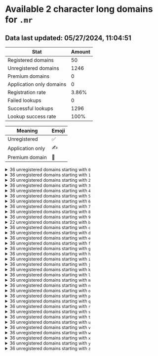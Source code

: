 # Available 2 character long domains for `.mr`

## Data last updated: 05/27/2024, 11:04:51

|Stat|Amount|
|--|--|
|Registered domains|50|
|Unregistered domains|1246|
|Premium domains|0|
|Application only domains|0|
|Registration rate|3.86%|
|Failed lookups|0|
|Successful lookups|1296|
|Lookup success rate|100%|


|Meaning|Emoji|
|--|--|
|Unregistered|:white_check_mark:|
|Application only|:writing_hand:|
|Premium domain|:gem:|

<details>
<summary>36 unregistered domains starting with <bold><code>0</code></bold></summary>

|Type|Domain|
|--|--|
|:white_check_mark:|`00.mr`|
|:white_check_mark:|`01.mr`|
|:white_check_mark:|`02.mr`|
|:white_check_mark:|`03.mr`|
|:white_check_mark:|`04.mr`|
|:white_check_mark:|`05.mr`|
|:white_check_mark:|`06.mr`|
|:white_check_mark:|`07.mr`|
|:white_check_mark:|`08.mr`|
|:white_check_mark:|`09.mr`|
|:white_check_mark:|`0a.mr`|
|:white_check_mark:|`0b.mr`|
|:white_check_mark:|`0c.mr`|
|:white_check_mark:|`0d.mr`|
|:white_check_mark:|`0e.mr`|
|:white_check_mark:|`0f.mr`|
|:white_check_mark:|`0g.mr`|
|:white_check_mark:|`0h.mr`|
|:white_check_mark:|`0i.mr`|
|:white_check_mark:|`0j.mr`|
|:white_check_mark:|`0k.mr`|
|:white_check_mark:|`0l.mr`|
|:white_check_mark:|`0m.mr`|
|:white_check_mark:|`0n.mr`|
|:white_check_mark:|`0o.mr`|
|:white_check_mark:|`0p.mr`|
|:white_check_mark:|`0q.mr`|
|:white_check_mark:|`0r.mr`|
|:white_check_mark:|`0s.mr`|
|:white_check_mark:|`0t.mr`|
|:white_check_mark:|`0u.mr`|
|:white_check_mark:|`0v.mr`|
|:white_check_mark:|`0w.mr`|
|:white_check_mark:|`0x.mr`|
|:white_check_mark:|`0y.mr`|
|:white_check_mark:|`0z.mr`|
</details>
<details>
<summary>36 unregistered domains starting with <bold><code>1</code></bold></summary>

|Type|Domain|
|--|--|
|:white_check_mark:|`10.mr`|
|:white_check_mark:|`11.mr`|
|:white_check_mark:|`12.mr`|
|:white_check_mark:|`13.mr`|
|:white_check_mark:|`14.mr`|
|:white_check_mark:|`15.mr`|
|:white_check_mark:|`16.mr`|
|:white_check_mark:|`17.mr`|
|:white_check_mark:|`18.mr`|
|:white_check_mark:|`19.mr`|
|:white_check_mark:|`1a.mr`|
|:white_check_mark:|`1b.mr`|
|:white_check_mark:|`1c.mr`|
|:white_check_mark:|`1d.mr`|
|:white_check_mark:|`1e.mr`|
|:white_check_mark:|`1f.mr`|
|:white_check_mark:|`1g.mr`|
|:white_check_mark:|`1h.mr`|
|:white_check_mark:|`1i.mr`|
|:white_check_mark:|`1j.mr`|
|:white_check_mark:|`1k.mr`|
|:white_check_mark:|`1l.mr`|
|:white_check_mark:|`1m.mr`|
|:white_check_mark:|`1n.mr`|
|:white_check_mark:|`1o.mr`|
|:white_check_mark:|`1p.mr`|
|:white_check_mark:|`1q.mr`|
|:white_check_mark:|`1r.mr`|
|:white_check_mark:|`1s.mr`|
|:white_check_mark:|`1t.mr`|
|:white_check_mark:|`1u.mr`|
|:white_check_mark:|`1v.mr`|
|:white_check_mark:|`1w.mr`|
|:white_check_mark:|`1x.mr`|
|:white_check_mark:|`1y.mr`|
|:white_check_mark:|`1z.mr`|
</details>
<details>
<summary>36 unregistered domains starting with <bold><code>2</code></bold></summary>

|Type|Domain|
|--|--|
|:white_check_mark:|`20.mr`|
|:white_check_mark:|`21.mr`|
|:white_check_mark:|`22.mr`|
|:white_check_mark:|`23.mr`|
|:white_check_mark:|`24.mr`|
|:white_check_mark:|`25.mr`|
|:white_check_mark:|`26.mr`|
|:white_check_mark:|`27.mr`|
|:white_check_mark:|`28.mr`|
|:white_check_mark:|`29.mr`|
|:white_check_mark:|`2a.mr`|
|:white_check_mark:|`2b.mr`|
|:white_check_mark:|`2c.mr`|
|:white_check_mark:|`2d.mr`|
|:white_check_mark:|`2e.mr`|
|:white_check_mark:|`2f.mr`|
|:white_check_mark:|`2g.mr`|
|:white_check_mark:|`2h.mr`|
|:white_check_mark:|`2i.mr`|
|:white_check_mark:|`2j.mr`|
|:white_check_mark:|`2k.mr`|
|:white_check_mark:|`2l.mr`|
|:white_check_mark:|`2m.mr`|
|:white_check_mark:|`2n.mr`|
|:white_check_mark:|`2o.mr`|
|:white_check_mark:|`2p.mr`|
|:white_check_mark:|`2q.mr`|
|:white_check_mark:|`2r.mr`|
|:white_check_mark:|`2s.mr`|
|:white_check_mark:|`2t.mr`|
|:white_check_mark:|`2u.mr`|
|:white_check_mark:|`2v.mr`|
|:white_check_mark:|`2w.mr`|
|:white_check_mark:|`2x.mr`|
|:white_check_mark:|`2y.mr`|
|:white_check_mark:|`2z.mr`|
</details>
<details>
<summary>36 unregistered domains starting with <bold><code>3</code></bold></summary>

|Type|Domain|
|--|--|
|:white_check_mark:|`30.mr`|
|:white_check_mark:|`31.mr`|
|:white_check_mark:|`32.mr`|
|:white_check_mark:|`33.mr`|
|:white_check_mark:|`34.mr`|
|:white_check_mark:|`35.mr`|
|:white_check_mark:|`36.mr`|
|:white_check_mark:|`37.mr`|
|:white_check_mark:|`38.mr`|
|:white_check_mark:|`39.mr`|
|:white_check_mark:|`3a.mr`|
|:white_check_mark:|`3b.mr`|
|:white_check_mark:|`3c.mr`|
|:white_check_mark:|`3d.mr`|
|:white_check_mark:|`3e.mr`|
|:white_check_mark:|`3f.mr`|
|:white_check_mark:|`3g.mr`|
|:white_check_mark:|`3h.mr`|
|:white_check_mark:|`3i.mr`|
|:white_check_mark:|`3j.mr`|
|:white_check_mark:|`3k.mr`|
|:white_check_mark:|`3l.mr`|
|:white_check_mark:|`3m.mr`|
|:white_check_mark:|`3n.mr`|
|:white_check_mark:|`3o.mr`|
|:white_check_mark:|`3p.mr`|
|:white_check_mark:|`3q.mr`|
|:white_check_mark:|`3r.mr`|
|:white_check_mark:|`3s.mr`|
|:white_check_mark:|`3t.mr`|
|:white_check_mark:|`3u.mr`|
|:white_check_mark:|`3v.mr`|
|:white_check_mark:|`3w.mr`|
|:white_check_mark:|`3x.mr`|
|:white_check_mark:|`3y.mr`|
|:white_check_mark:|`3z.mr`|
</details>
<details>
<summary>36 unregistered domains starting with <bold><code>4</code></bold></summary>

|Type|Domain|
|--|--|
|:white_check_mark:|`40.mr`|
|:white_check_mark:|`41.mr`|
|:white_check_mark:|`42.mr`|
|:white_check_mark:|`43.mr`|
|:white_check_mark:|`44.mr`|
|:white_check_mark:|`45.mr`|
|:white_check_mark:|`46.mr`|
|:white_check_mark:|`47.mr`|
|:white_check_mark:|`48.mr`|
|:white_check_mark:|`49.mr`|
|:white_check_mark:|`4a.mr`|
|:white_check_mark:|`4b.mr`|
|:white_check_mark:|`4c.mr`|
|:white_check_mark:|`4d.mr`|
|:white_check_mark:|`4e.mr`|
|:white_check_mark:|`4f.mr`|
|:white_check_mark:|`4g.mr`|
|:white_check_mark:|`4h.mr`|
|:white_check_mark:|`4i.mr`|
|:white_check_mark:|`4j.mr`|
|:white_check_mark:|`4k.mr`|
|:white_check_mark:|`4l.mr`|
|:white_check_mark:|`4m.mr`|
|:white_check_mark:|`4n.mr`|
|:white_check_mark:|`4o.mr`|
|:white_check_mark:|`4p.mr`|
|:white_check_mark:|`4q.mr`|
|:white_check_mark:|`4r.mr`|
|:white_check_mark:|`4s.mr`|
|:white_check_mark:|`4t.mr`|
|:white_check_mark:|`4u.mr`|
|:white_check_mark:|`4v.mr`|
|:white_check_mark:|`4w.mr`|
|:white_check_mark:|`4x.mr`|
|:white_check_mark:|`4y.mr`|
|:white_check_mark:|`4z.mr`|
</details>
<details>
<summary>36 unregistered domains starting with <bold><code>5</code></bold></summary>

|Type|Domain|
|--|--|
|:white_check_mark:|`50.mr`|
|:white_check_mark:|`51.mr`|
|:white_check_mark:|`52.mr`|
|:white_check_mark:|`53.mr`|
|:white_check_mark:|`54.mr`|
|:white_check_mark:|`55.mr`|
|:white_check_mark:|`56.mr`|
|:white_check_mark:|`57.mr`|
|:white_check_mark:|`58.mr`|
|:white_check_mark:|`59.mr`|
|:white_check_mark:|`5a.mr`|
|:white_check_mark:|`5b.mr`|
|:white_check_mark:|`5c.mr`|
|:white_check_mark:|`5d.mr`|
|:white_check_mark:|`5e.mr`|
|:white_check_mark:|`5f.mr`|
|:white_check_mark:|`5g.mr`|
|:white_check_mark:|`5h.mr`|
|:white_check_mark:|`5i.mr`|
|:white_check_mark:|`5j.mr`|
|:white_check_mark:|`5k.mr`|
|:white_check_mark:|`5l.mr`|
|:white_check_mark:|`5m.mr`|
|:white_check_mark:|`5n.mr`|
|:white_check_mark:|`5o.mr`|
|:white_check_mark:|`5p.mr`|
|:white_check_mark:|`5q.mr`|
|:white_check_mark:|`5r.mr`|
|:white_check_mark:|`5s.mr`|
|:white_check_mark:|`5t.mr`|
|:white_check_mark:|`5u.mr`|
|:white_check_mark:|`5v.mr`|
|:white_check_mark:|`5w.mr`|
|:white_check_mark:|`5x.mr`|
|:white_check_mark:|`5y.mr`|
|:white_check_mark:|`5z.mr`|
</details>
<details>
<summary>36 unregistered domains starting with <bold><code>6</code></bold></summary>

|Type|Domain|
|--|--|
|:white_check_mark:|`60.mr`|
|:white_check_mark:|`61.mr`|
|:white_check_mark:|`62.mr`|
|:white_check_mark:|`63.mr`|
|:white_check_mark:|`64.mr`|
|:white_check_mark:|`65.mr`|
|:white_check_mark:|`66.mr`|
|:white_check_mark:|`67.mr`|
|:white_check_mark:|`68.mr`|
|:white_check_mark:|`69.mr`|
|:white_check_mark:|`6a.mr`|
|:white_check_mark:|`6b.mr`|
|:white_check_mark:|`6c.mr`|
|:white_check_mark:|`6d.mr`|
|:white_check_mark:|`6e.mr`|
|:white_check_mark:|`6f.mr`|
|:white_check_mark:|`6g.mr`|
|:white_check_mark:|`6h.mr`|
|:white_check_mark:|`6i.mr`|
|:white_check_mark:|`6j.mr`|
|:white_check_mark:|`6k.mr`|
|:white_check_mark:|`6l.mr`|
|:white_check_mark:|`6m.mr`|
|:white_check_mark:|`6n.mr`|
|:white_check_mark:|`6o.mr`|
|:white_check_mark:|`6p.mr`|
|:white_check_mark:|`6q.mr`|
|:white_check_mark:|`6r.mr`|
|:white_check_mark:|`6s.mr`|
|:white_check_mark:|`6t.mr`|
|:white_check_mark:|`6u.mr`|
|:white_check_mark:|`6v.mr`|
|:white_check_mark:|`6w.mr`|
|:white_check_mark:|`6x.mr`|
|:white_check_mark:|`6y.mr`|
|:white_check_mark:|`6z.mr`|
</details>
<details>
<summary>36 unregistered domains starting with <bold><code>7</code></bold></summary>

|Type|Domain|
|--|--|
|:white_check_mark:|`70.mr`|
|:white_check_mark:|`71.mr`|
|:white_check_mark:|`72.mr`|
|:white_check_mark:|`73.mr`|
|:white_check_mark:|`74.mr`|
|:white_check_mark:|`75.mr`|
|:white_check_mark:|`76.mr`|
|:white_check_mark:|`77.mr`|
|:white_check_mark:|`78.mr`|
|:white_check_mark:|`79.mr`|
|:white_check_mark:|`7a.mr`|
|:white_check_mark:|`7b.mr`|
|:white_check_mark:|`7c.mr`|
|:white_check_mark:|`7d.mr`|
|:white_check_mark:|`7e.mr`|
|:white_check_mark:|`7f.mr`|
|:white_check_mark:|`7g.mr`|
|:white_check_mark:|`7h.mr`|
|:white_check_mark:|`7i.mr`|
|:white_check_mark:|`7j.mr`|
|:white_check_mark:|`7k.mr`|
|:white_check_mark:|`7l.mr`|
|:white_check_mark:|`7m.mr`|
|:white_check_mark:|`7n.mr`|
|:white_check_mark:|`7o.mr`|
|:white_check_mark:|`7p.mr`|
|:white_check_mark:|`7q.mr`|
|:white_check_mark:|`7r.mr`|
|:white_check_mark:|`7s.mr`|
|:white_check_mark:|`7t.mr`|
|:white_check_mark:|`7u.mr`|
|:white_check_mark:|`7v.mr`|
|:white_check_mark:|`7w.mr`|
|:white_check_mark:|`7x.mr`|
|:white_check_mark:|`7y.mr`|
|:white_check_mark:|`7z.mr`|
</details>
<details>
<summary>36 unregistered domains starting with <bold><code>8</code></bold></summary>

|Type|Domain|
|--|--|
|:white_check_mark:|`80.mr`|
|:white_check_mark:|`81.mr`|
|:white_check_mark:|`82.mr`|
|:white_check_mark:|`83.mr`|
|:white_check_mark:|`84.mr`|
|:white_check_mark:|`85.mr`|
|:white_check_mark:|`86.mr`|
|:white_check_mark:|`87.mr`|
|:white_check_mark:|`88.mr`|
|:white_check_mark:|`89.mr`|
|:white_check_mark:|`8a.mr`|
|:white_check_mark:|`8b.mr`|
|:white_check_mark:|`8c.mr`|
|:white_check_mark:|`8d.mr`|
|:white_check_mark:|`8e.mr`|
|:white_check_mark:|`8f.mr`|
|:white_check_mark:|`8g.mr`|
|:white_check_mark:|`8h.mr`|
|:white_check_mark:|`8i.mr`|
|:white_check_mark:|`8j.mr`|
|:white_check_mark:|`8k.mr`|
|:white_check_mark:|`8l.mr`|
|:white_check_mark:|`8m.mr`|
|:white_check_mark:|`8n.mr`|
|:white_check_mark:|`8o.mr`|
|:white_check_mark:|`8p.mr`|
|:white_check_mark:|`8q.mr`|
|:white_check_mark:|`8r.mr`|
|:white_check_mark:|`8s.mr`|
|:white_check_mark:|`8t.mr`|
|:white_check_mark:|`8u.mr`|
|:white_check_mark:|`8v.mr`|
|:white_check_mark:|`8w.mr`|
|:white_check_mark:|`8x.mr`|
|:white_check_mark:|`8y.mr`|
|:white_check_mark:|`8z.mr`|
</details>
<details>
<summary>36 unregistered domains starting with <bold><code>9</code></bold></summary>

|Type|Domain|
|--|--|
|:white_check_mark:|`90.mr`|
|:white_check_mark:|`91.mr`|
|:white_check_mark:|`92.mr`|
|:white_check_mark:|`93.mr`|
|:white_check_mark:|`94.mr`|
|:white_check_mark:|`95.mr`|
|:white_check_mark:|`96.mr`|
|:white_check_mark:|`97.mr`|
|:white_check_mark:|`98.mr`|
|:white_check_mark:|`99.mr`|
|:white_check_mark:|`9a.mr`|
|:white_check_mark:|`9b.mr`|
|:white_check_mark:|`9c.mr`|
|:white_check_mark:|`9d.mr`|
|:white_check_mark:|`9e.mr`|
|:white_check_mark:|`9f.mr`|
|:white_check_mark:|`9g.mr`|
|:white_check_mark:|`9h.mr`|
|:white_check_mark:|`9i.mr`|
|:white_check_mark:|`9j.mr`|
|:white_check_mark:|`9k.mr`|
|:white_check_mark:|`9l.mr`|
|:white_check_mark:|`9m.mr`|
|:white_check_mark:|`9n.mr`|
|:white_check_mark:|`9o.mr`|
|:white_check_mark:|`9p.mr`|
|:white_check_mark:|`9q.mr`|
|:white_check_mark:|`9r.mr`|
|:white_check_mark:|`9s.mr`|
|:white_check_mark:|`9t.mr`|
|:white_check_mark:|`9u.mr`|
|:white_check_mark:|`9v.mr`|
|:white_check_mark:|`9w.mr`|
|:white_check_mark:|`9x.mr`|
|:white_check_mark:|`9y.mr`|
|:white_check_mark:|`9z.mr`|
</details>
<details>
<summary>22 unregistered domains starting with <bold><code>b</code></bold></summary>

|Type|Domain|
|--|--|
|:white_check_mark:|`b0.mr`|
|:white_check_mark:|`b1.mr`|
|:white_check_mark:|`b2.mr`|
|:white_check_mark:|`b3.mr`|
|:white_check_mark:|`b4.mr`|
|:white_check_mark:|`b5.mr`|
|:white_check_mark:|`b6.mr`|
|:white_check_mark:|`b7.mr`|
|:white_check_mark:|`b8.mr`|
|:white_check_mark:|`b9.mr`|
|:white_check_mark:|`bo.mr`|
|:white_check_mark:|`bp.mr`|
|:white_check_mark:|`bq.mr`|
|:white_check_mark:|`br.mr`|
|:white_check_mark:|`bs.mr`|
|:white_check_mark:|`bt.mr`|
|:white_check_mark:|`bu.mr`|
|:white_check_mark:|`bv.mr`|
|:white_check_mark:|`bw.mr`|
|:white_check_mark:|`bx.mr`|
|:white_check_mark:|`by.mr`|
|:white_check_mark:|`bz.mr`|
</details>
<details>
<summary>36 unregistered domains starting with <bold><code>c</code></bold></summary>

|Type|Domain|
|--|--|
|:white_check_mark:|`c0.mr`|
|:white_check_mark:|`c1.mr`|
|:white_check_mark:|`c2.mr`|
|:white_check_mark:|`c3.mr`|
|:white_check_mark:|`c4.mr`|
|:white_check_mark:|`c5.mr`|
|:white_check_mark:|`c6.mr`|
|:white_check_mark:|`c7.mr`|
|:white_check_mark:|`c8.mr`|
|:white_check_mark:|`c9.mr`|
|:white_check_mark:|`ca.mr`|
|:white_check_mark:|`cb.mr`|
|:white_check_mark:|`cc.mr`|
|:white_check_mark:|`cd.mr`|
|:white_check_mark:|`ce.mr`|
|:white_check_mark:|`cf.mr`|
|:white_check_mark:|`cg.mr`|
|:white_check_mark:|`ch.mr`|
|:white_check_mark:|`ci.mr`|
|:white_check_mark:|`cj.mr`|
|:white_check_mark:|`ck.mr`|
|:white_check_mark:|`cl.mr`|
|:white_check_mark:|`cm.mr`|
|:white_check_mark:|`cn.mr`|
|:white_check_mark:|`co.mr`|
|:white_check_mark:|`cp.mr`|
|:white_check_mark:|`cq.mr`|
|:white_check_mark:|`cr.mr`|
|:white_check_mark:|`cs.mr`|
|:white_check_mark:|`ct.mr`|
|:white_check_mark:|`cu.mr`|
|:white_check_mark:|`cv.mr`|
|:white_check_mark:|`cw.mr`|
|:white_check_mark:|`cx.mr`|
|:white_check_mark:|`cy.mr`|
|:white_check_mark:|`cz.mr`|
</details>
<details>
<summary>36 unregistered domains starting with <bold><code>d</code></bold></summary>

|Type|Domain|
|--|--|
|:white_check_mark:|`d0.mr`|
|:white_check_mark:|`d1.mr`|
|:white_check_mark:|`d2.mr`|
|:white_check_mark:|`d3.mr`|
|:white_check_mark:|`d4.mr`|
|:white_check_mark:|`d5.mr`|
|:white_check_mark:|`d6.mr`|
|:white_check_mark:|`d7.mr`|
|:white_check_mark:|`d8.mr`|
|:white_check_mark:|`d9.mr`|
|:white_check_mark:|`da.mr`|
|:white_check_mark:|`db.mr`|
|:white_check_mark:|`dc.mr`|
|:white_check_mark:|`dd.mr`|
|:white_check_mark:|`de.mr`|
|:white_check_mark:|`df.mr`|
|:white_check_mark:|`dg.mr`|
|:white_check_mark:|`dh.mr`|
|:white_check_mark:|`di.mr`|
|:white_check_mark:|`dj.mr`|
|:white_check_mark:|`dk.mr`|
|:white_check_mark:|`dl.mr`|
|:white_check_mark:|`dm.mr`|
|:white_check_mark:|`dn.mr`|
|:white_check_mark:|`do.mr`|
|:white_check_mark:|`dp.mr`|
|:white_check_mark:|`dq.mr`|
|:white_check_mark:|`dr.mr`|
|:white_check_mark:|`ds.mr`|
|:white_check_mark:|`dt.mr`|
|:white_check_mark:|`du.mr`|
|:white_check_mark:|`dv.mr`|
|:white_check_mark:|`dw.mr`|
|:white_check_mark:|`dx.mr`|
|:white_check_mark:|`dy.mr`|
|:white_check_mark:|`dz.mr`|
</details>
<details>
<summary>36 unregistered domains starting with <bold><code>e</code></bold></summary>

|Type|Domain|
|--|--|
|:white_check_mark:|`e0.mr`|
|:white_check_mark:|`e1.mr`|
|:white_check_mark:|`e2.mr`|
|:white_check_mark:|`e3.mr`|
|:white_check_mark:|`e4.mr`|
|:white_check_mark:|`e5.mr`|
|:white_check_mark:|`e6.mr`|
|:white_check_mark:|`e7.mr`|
|:white_check_mark:|`e8.mr`|
|:white_check_mark:|`e9.mr`|
|:white_check_mark:|`ea.mr`|
|:white_check_mark:|`eb.mr`|
|:white_check_mark:|`ec.mr`|
|:white_check_mark:|`ed.mr`|
|:white_check_mark:|`ee.mr`|
|:white_check_mark:|`ef.mr`|
|:white_check_mark:|`eg.mr`|
|:white_check_mark:|`eh.mr`|
|:white_check_mark:|`ei.mr`|
|:white_check_mark:|`ej.mr`|
|:white_check_mark:|`ek.mr`|
|:white_check_mark:|`el.mr`|
|:white_check_mark:|`em.mr`|
|:white_check_mark:|`en.mr`|
|:white_check_mark:|`eo.mr`|
|:white_check_mark:|`ep.mr`|
|:white_check_mark:|`eq.mr`|
|:white_check_mark:|`er.mr`|
|:white_check_mark:|`es.mr`|
|:white_check_mark:|`et.mr`|
|:white_check_mark:|`eu.mr`|
|:white_check_mark:|`ev.mr`|
|:white_check_mark:|`ew.mr`|
|:white_check_mark:|`ex.mr`|
|:white_check_mark:|`ey.mr`|
|:white_check_mark:|`ez.mr`|
</details>
<details>
<summary>36 unregistered domains starting with <bold><code>f</code></bold></summary>

|Type|Domain|
|--|--|
|:white_check_mark:|`f0.mr`|
|:white_check_mark:|`f1.mr`|
|:white_check_mark:|`f2.mr`|
|:white_check_mark:|`f3.mr`|
|:white_check_mark:|`f4.mr`|
|:white_check_mark:|`f5.mr`|
|:white_check_mark:|`f6.mr`|
|:white_check_mark:|`f7.mr`|
|:white_check_mark:|`f8.mr`|
|:white_check_mark:|`f9.mr`|
|:white_check_mark:|`fa.mr`|
|:white_check_mark:|`fb.mr`|
|:white_check_mark:|`fc.mr`|
|:white_check_mark:|`fd.mr`|
|:white_check_mark:|`fe.mr`|
|:white_check_mark:|`ff.mr`|
|:white_check_mark:|`fg.mr`|
|:white_check_mark:|`fh.mr`|
|:white_check_mark:|`fi.mr`|
|:white_check_mark:|`fj.mr`|
|:white_check_mark:|`fk.mr`|
|:white_check_mark:|`fl.mr`|
|:white_check_mark:|`fm.mr`|
|:white_check_mark:|`fn.mr`|
|:white_check_mark:|`fo.mr`|
|:white_check_mark:|`fp.mr`|
|:white_check_mark:|`fq.mr`|
|:white_check_mark:|`fr.mr`|
|:white_check_mark:|`fs.mr`|
|:white_check_mark:|`ft.mr`|
|:white_check_mark:|`fu.mr`|
|:white_check_mark:|`fv.mr`|
|:white_check_mark:|`fw.mr`|
|:white_check_mark:|`fx.mr`|
|:white_check_mark:|`fy.mr`|
|:white_check_mark:|`fz.mr`|
</details>
<details>
<summary>36 unregistered domains starting with <bold><code>g</code></bold></summary>

|Type|Domain|
|--|--|
|:white_check_mark:|`g0.mr`|
|:white_check_mark:|`g1.mr`|
|:white_check_mark:|`g2.mr`|
|:white_check_mark:|`g3.mr`|
|:white_check_mark:|`g4.mr`|
|:white_check_mark:|`g5.mr`|
|:white_check_mark:|`g6.mr`|
|:white_check_mark:|`g7.mr`|
|:white_check_mark:|`g8.mr`|
|:white_check_mark:|`g9.mr`|
|:white_check_mark:|`ga.mr`|
|:white_check_mark:|`gb.mr`|
|:white_check_mark:|`gc.mr`|
|:white_check_mark:|`gd.mr`|
|:white_check_mark:|`ge.mr`|
|:white_check_mark:|`gf.mr`|
|:white_check_mark:|`gg.mr`|
|:white_check_mark:|`gh.mr`|
|:white_check_mark:|`gi.mr`|
|:white_check_mark:|`gj.mr`|
|:white_check_mark:|`gk.mr`|
|:white_check_mark:|`gl.mr`|
|:white_check_mark:|`gm.mr`|
|:white_check_mark:|`gn.mr`|
|:white_check_mark:|`go.mr`|
|:white_check_mark:|`gp.mr`|
|:white_check_mark:|`gq.mr`|
|:white_check_mark:|`gr.mr`|
|:white_check_mark:|`gs.mr`|
|:white_check_mark:|`gt.mr`|
|:white_check_mark:|`gu.mr`|
|:white_check_mark:|`gv.mr`|
|:white_check_mark:|`gw.mr`|
|:white_check_mark:|`gx.mr`|
|:white_check_mark:|`gy.mr`|
|:white_check_mark:|`gz.mr`|
</details>
<details>
<summary>36 unregistered domains starting with <bold><code>h</code></bold></summary>

|Type|Domain|
|--|--|
|:white_check_mark:|`h0.mr`|
|:white_check_mark:|`h1.mr`|
|:white_check_mark:|`h2.mr`|
|:white_check_mark:|`h3.mr`|
|:white_check_mark:|`h4.mr`|
|:white_check_mark:|`h5.mr`|
|:white_check_mark:|`h6.mr`|
|:white_check_mark:|`h7.mr`|
|:white_check_mark:|`h8.mr`|
|:white_check_mark:|`h9.mr`|
|:white_check_mark:|`ha.mr`|
|:white_check_mark:|`hb.mr`|
|:white_check_mark:|`hc.mr`|
|:white_check_mark:|`hd.mr`|
|:white_check_mark:|`he.mr`|
|:white_check_mark:|`hf.mr`|
|:white_check_mark:|`hg.mr`|
|:white_check_mark:|`hh.mr`|
|:white_check_mark:|`hi.mr`|
|:white_check_mark:|`hj.mr`|
|:white_check_mark:|`hk.mr`|
|:white_check_mark:|`hl.mr`|
|:white_check_mark:|`hm.mr`|
|:white_check_mark:|`hn.mr`|
|:white_check_mark:|`ho.mr`|
|:white_check_mark:|`hp.mr`|
|:white_check_mark:|`hq.mr`|
|:white_check_mark:|`hr.mr`|
|:white_check_mark:|`hs.mr`|
|:white_check_mark:|`ht.mr`|
|:white_check_mark:|`hu.mr`|
|:white_check_mark:|`hv.mr`|
|:white_check_mark:|`hw.mr`|
|:white_check_mark:|`hx.mr`|
|:white_check_mark:|`hy.mr`|
|:white_check_mark:|`hz.mr`|
</details>
<details>
<summary>36 unregistered domains starting with <bold><code>i</code></bold></summary>

|Type|Domain|
|--|--|
|:white_check_mark:|`i0.mr`|
|:white_check_mark:|`i1.mr`|
|:white_check_mark:|`i2.mr`|
|:white_check_mark:|`i3.mr`|
|:white_check_mark:|`i4.mr`|
|:white_check_mark:|`i5.mr`|
|:white_check_mark:|`i6.mr`|
|:white_check_mark:|`i7.mr`|
|:white_check_mark:|`i8.mr`|
|:white_check_mark:|`i9.mr`|
|:white_check_mark:|`ia.mr`|
|:white_check_mark:|`ib.mr`|
|:white_check_mark:|`ic.mr`|
|:white_check_mark:|`id.mr`|
|:white_check_mark:|`ie.mr`|
|:white_check_mark:|`if.mr`|
|:white_check_mark:|`ig.mr`|
|:white_check_mark:|`ih.mr`|
|:white_check_mark:|`ii.mr`|
|:white_check_mark:|`ij.mr`|
|:white_check_mark:|`ik.mr`|
|:white_check_mark:|`il.mr`|
|:white_check_mark:|`im.mr`|
|:white_check_mark:|`in.mr`|
|:white_check_mark:|`io.mr`|
|:white_check_mark:|`ip.mr`|
|:white_check_mark:|`iq.mr`|
|:white_check_mark:|`ir.mr`|
|:white_check_mark:|`is.mr`|
|:white_check_mark:|`it.mr`|
|:white_check_mark:|`iu.mr`|
|:white_check_mark:|`iv.mr`|
|:white_check_mark:|`iw.mr`|
|:white_check_mark:|`ix.mr`|
|:white_check_mark:|`iy.mr`|
|:white_check_mark:|`iz.mr`|
</details>
<details>
<summary>36 unregistered domains starting with <bold><code>j</code></bold></summary>

|Type|Domain|
|--|--|
|:white_check_mark:|`j0.mr`|
|:white_check_mark:|`j1.mr`|
|:white_check_mark:|`j2.mr`|
|:white_check_mark:|`j3.mr`|
|:white_check_mark:|`j4.mr`|
|:white_check_mark:|`j5.mr`|
|:white_check_mark:|`j6.mr`|
|:white_check_mark:|`j7.mr`|
|:white_check_mark:|`j8.mr`|
|:white_check_mark:|`j9.mr`|
|:white_check_mark:|`ja.mr`|
|:white_check_mark:|`jb.mr`|
|:white_check_mark:|`jc.mr`|
|:white_check_mark:|`jd.mr`|
|:white_check_mark:|`je.mr`|
|:white_check_mark:|`jf.mr`|
|:white_check_mark:|`jg.mr`|
|:white_check_mark:|`jh.mr`|
|:white_check_mark:|`ji.mr`|
|:white_check_mark:|`jj.mr`|
|:white_check_mark:|`jk.mr`|
|:white_check_mark:|`jl.mr`|
|:white_check_mark:|`jm.mr`|
|:white_check_mark:|`jn.mr`|
|:white_check_mark:|`jo.mr`|
|:white_check_mark:|`jp.mr`|
|:white_check_mark:|`jq.mr`|
|:white_check_mark:|`jr.mr`|
|:white_check_mark:|`js.mr`|
|:white_check_mark:|`jt.mr`|
|:white_check_mark:|`ju.mr`|
|:white_check_mark:|`jv.mr`|
|:white_check_mark:|`jw.mr`|
|:white_check_mark:|`jx.mr`|
|:white_check_mark:|`jy.mr`|
|:white_check_mark:|`jz.mr`|
</details>
<details>
<summary>36 unregistered domains starting with <bold><code>k</code></bold></summary>

|Type|Domain|
|--|--|
|:white_check_mark:|`k0.mr`|
|:white_check_mark:|`k1.mr`|
|:white_check_mark:|`k2.mr`|
|:white_check_mark:|`k3.mr`|
|:white_check_mark:|`k4.mr`|
|:white_check_mark:|`k5.mr`|
|:white_check_mark:|`k6.mr`|
|:white_check_mark:|`k7.mr`|
|:white_check_mark:|`k8.mr`|
|:white_check_mark:|`k9.mr`|
|:white_check_mark:|`ka.mr`|
|:white_check_mark:|`kb.mr`|
|:white_check_mark:|`kc.mr`|
|:white_check_mark:|`kd.mr`|
|:white_check_mark:|`ke.mr`|
|:white_check_mark:|`kf.mr`|
|:white_check_mark:|`kg.mr`|
|:white_check_mark:|`kh.mr`|
|:white_check_mark:|`ki.mr`|
|:white_check_mark:|`kj.mr`|
|:white_check_mark:|`kk.mr`|
|:white_check_mark:|`kl.mr`|
|:white_check_mark:|`km.mr`|
|:white_check_mark:|`kn.mr`|
|:white_check_mark:|`ko.mr`|
|:white_check_mark:|`kp.mr`|
|:white_check_mark:|`kq.mr`|
|:white_check_mark:|`kr.mr`|
|:white_check_mark:|`ks.mr`|
|:white_check_mark:|`kt.mr`|
|:white_check_mark:|`ku.mr`|
|:white_check_mark:|`kv.mr`|
|:white_check_mark:|`kw.mr`|
|:white_check_mark:|`kx.mr`|
|:white_check_mark:|`ky.mr`|
|:white_check_mark:|`kz.mr`|
</details>
<details>
<summary>36 unregistered domains starting with <bold><code>l</code></bold></summary>

|Type|Domain|
|--|--|
|:white_check_mark:|`l0.mr`|
|:white_check_mark:|`l1.mr`|
|:white_check_mark:|`l2.mr`|
|:white_check_mark:|`l3.mr`|
|:white_check_mark:|`l4.mr`|
|:white_check_mark:|`l5.mr`|
|:white_check_mark:|`l6.mr`|
|:white_check_mark:|`l7.mr`|
|:white_check_mark:|`l8.mr`|
|:white_check_mark:|`l9.mr`|
|:white_check_mark:|`la.mr`|
|:white_check_mark:|`lb.mr`|
|:white_check_mark:|`lc.mr`|
|:white_check_mark:|`ld.mr`|
|:white_check_mark:|`le.mr`|
|:white_check_mark:|`lf.mr`|
|:white_check_mark:|`lg.mr`|
|:white_check_mark:|`lh.mr`|
|:white_check_mark:|`li.mr`|
|:white_check_mark:|`lj.mr`|
|:white_check_mark:|`lk.mr`|
|:white_check_mark:|`ll.mr`|
|:white_check_mark:|`lm.mr`|
|:white_check_mark:|`ln.mr`|
|:white_check_mark:|`lo.mr`|
|:white_check_mark:|`lp.mr`|
|:white_check_mark:|`lq.mr`|
|:white_check_mark:|`lr.mr`|
|:white_check_mark:|`ls.mr`|
|:white_check_mark:|`lt.mr`|
|:white_check_mark:|`lu.mr`|
|:white_check_mark:|`lv.mr`|
|:white_check_mark:|`lw.mr`|
|:white_check_mark:|`lx.mr`|
|:white_check_mark:|`ly.mr`|
|:white_check_mark:|`lz.mr`|
</details>
<details>
<summary>36 unregistered domains starting with <bold><code>m</code></bold></summary>

|Type|Domain|
|--|--|
|:white_check_mark:|`m0.mr`|
|:white_check_mark:|`m1.mr`|
|:white_check_mark:|`m2.mr`|
|:white_check_mark:|`m3.mr`|
|:white_check_mark:|`m4.mr`|
|:white_check_mark:|`m5.mr`|
|:white_check_mark:|`m6.mr`|
|:white_check_mark:|`m7.mr`|
|:white_check_mark:|`m8.mr`|
|:white_check_mark:|`m9.mr`|
|:white_check_mark:|`ma.mr`|
|:white_check_mark:|`mb.mr`|
|:white_check_mark:|`mc.mr`|
|:white_check_mark:|`md.mr`|
|:white_check_mark:|`me.mr`|
|:white_check_mark:|`mf.mr`|
|:white_check_mark:|`mg.mr`|
|:white_check_mark:|`mh.mr`|
|:white_check_mark:|`mi.mr`|
|:white_check_mark:|`mj.mr`|
|:white_check_mark:|`mk.mr`|
|:white_check_mark:|`ml.mr`|
|:white_check_mark:|`mm.mr`|
|:white_check_mark:|`mn.mr`|
|:white_check_mark:|`mo.mr`|
|:white_check_mark:|`mp.mr`|
|:white_check_mark:|`mq.mr`|
|:white_check_mark:|`mr.mr`|
|:white_check_mark:|`ms.mr`|
|:white_check_mark:|`mt.mr`|
|:white_check_mark:|`mu.mr`|
|:white_check_mark:|`mv.mr`|
|:white_check_mark:|`mw.mr`|
|:white_check_mark:|`mx.mr`|
|:white_check_mark:|`my.mr`|
|:white_check_mark:|`mz.mr`|
</details>
<details>
<summary>36 unregistered domains starting with <bold><code>n</code></bold></summary>

|Type|Domain|
|--|--|
|:white_check_mark:|`n0.mr`|
|:white_check_mark:|`n1.mr`|
|:white_check_mark:|`n2.mr`|
|:white_check_mark:|`n3.mr`|
|:white_check_mark:|`n4.mr`|
|:white_check_mark:|`n5.mr`|
|:white_check_mark:|`n6.mr`|
|:white_check_mark:|`n7.mr`|
|:white_check_mark:|`n8.mr`|
|:white_check_mark:|`n9.mr`|
|:white_check_mark:|`na.mr`|
|:white_check_mark:|`nb.mr`|
|:white_check_mark:|`nc.mr`|
|:white_check_mark:|`nd.mr`|
|:white_check_mark:|`ne.mr`|
|:white_check_mark:|`nf.mr`|
|:white_check_mark:|`ng.mr`|
|:white_check_mark:|`nh.mr`|
|:white_check_mark:|`ni.mr`|
|:white_check_mark:|`nj.mr`|
|:white_check_mark:|`nk.mr`|
|:white_check_mark:|`nl.mr`|
|:white_check_mark:|`nm.mr`|
|:white_check_mark:|`nn.mr`|
|:white_check_mark:|`no.mr`|
|:white_check_mark:|`np.mr`|
|:white_check_mark:|`nq.mr`|
|:white_check_mark:|`nr.mr`|
|:white_check_mark:|`ns.mr`|
|:white_check_mark:|`nt.mr`|
|:white_check_mark:|`nu.mr`|
|:white_check_mark:|`nv.mr`|
|:white_check_mark:|`nw.mr`|
|:white_check_mark:|`nx.mr`|
|:white_check_mark:|`ny.mr`|
|:white_check_mark:|`nz.mr`|
</details>
<details>
<summary>36 unregistered domains starting with <bold><code>o</code></bold></summary>

|Type|Domain|
|--|--|
|:white_check_mark:|`o0.mr`|
|:white_check_mark:|`o1.mr`|
|:white_check_mark:|`o2.mr`|
|:white_check_mark:|`o3.mr`|
|:white_check_mark:|`o4.mr`|
|:white_check_mark:|`o5.mr`|
|:white_check_mark:|`o6.mr`|
|:white_check_mark:|`o7.mr`|
|:white_check_mark:|`o8.mr`|
|:white_check_mark:|`o9.mr`|
|:white_check_mark:|`oa.mr`|
|:white_check_mark:|`ob.mr`|
|:white_check_mark:|`oc.mr`|
|:white_check_mark:|`od.mr`|
|:white_check_mark:|`oe.mr`|
|:white_check_mark:|`of.mr`|
|:white_check_mark:|`og.mr`|
|:white_check_mark:|`oh.mr`|
|:white_check_mark:|`oi.mr`|
|:white_check_mark:|`oj.mr`|
|:white_check_mark:|`ok.mr`|
|:white_check_mark:|`ol.mr`|
|:white_check_mark:|`om.mr`|
|:white_check_mark:|`on.mr`|
|:white_check_mark:|`oo.mr`|
|:white_check_mark:|`op.mr`|
|:white_check_mark:|`oq.mr`|
|:white_check_mark:|`or.mr`|
|:white_check_mark:|`os.mr`|
|:white_check_mark:|`ot.mr`|
|:white_check_mark:|`ou.mr`|
|:white_check_mark:|`ov.mr`|
|:white_check_mark:|`ow.mr`|
|:white_check_mark:|`ox.mr`|
|:white_check_mark:|`oy.mr`|
|:white_check_mark:|`oz.mr`|
</details>
<details>
<summary>36 unregistered domains starting with <bold><code>p</code></bold></summary>

|Type|Domain|
|--|--|
|:white_check_mark:|`p0.mr`|
|:white_check_mark:|`p1.mr`|
|:white_check_mark:|`p2.mr`|
|:white_check_mark:|`p3.mr`|
|:white_check_mark:|`p4.mr`|
|:white_check_mark:|`p5.mr`|
|:white_check_mark:|`p6.mr`|
|:white_check_mark:|`p7.mr`|
|:white_check_mark:|`p8.mr`|
|:white_check_mark:|`p9.mr`|
|:white_check_mark:|`pa.mr`|
|:white_check_mark:|`pb.mr`|
|:white_check_mark:|`pc.mr`|
|:white_check_mark:|`pd.mr`|
|:white_check_mark:|`pe.mr`|
|:white_check_mark:|`pf.mr`|
|:white_check_mark:|`pg.mr`|
|:white_check_mark:|`ph.mr`|
|:white_check_mark:|`pi.mr`|
|:white_check_mark:|`pj.mr`|
|:white_check_mark:|`pk.mr`|
|:white_check_mark:|`pl.mr`|
|:white_check_mark:|`pm.mr`|
|:white_check_mark:|`pn.mr`|
|:white_check_mark:|`po.mr`|
|:white_check_mark:|`pp.mr`|
|:white_check_mark:|`pq.mr`|
|:white_check_mark:|`pr.mr`|
|:white_check_mark:|`ps.mr`|
|:white_check_mark:|`pt.mr`|
|:white_check_mark:|`pu.mr`|
|:white_check_mark:|`pv.mr`|
|:white_check_mark:|`pw.mr`|
|:white_check_mark:|`px.mr`|
|:white_check_mark:|`py.mr`|
|:white_check_mark:|`pz.mr`|
</details>
<details>
<summary>36 unregistered domains starting with <bold><code>q</code></bold></summary>

|Type|Domain|
|--|--|
|:white_check_mark:|`q0.mr`|
|:white_check_mark:|`q1.mr`|
|:white_check_mark:|`q2.mr`|
|:white_check_mark:|`q3.mr`|
|:white_check_mark:|`q4.mr`|
|:white_check_mark:|`q5.mr`|
|:white_check_mark:|`q6.mr`|
|:white_check_mark:|`q7.mr`|
|:white_check_mark:|`q8.mr`|
|:white_check_mark:|`q9.mr`|
|:white_check_mark:|`qa.mr`|
|:white_check_mark:|`qb.mr`|
|:white_check_mark:|`qc.mr`|
|:white_check_mark:|`qd.mr`|
|:white_check_mark:|`qe.mr`|
|:white_check_mark:|`qf.mr`|
|:white_check_mark:|`qg.mr`|
|:white_check_mark:|`qh.mr`|
|:white_check_mark:|`qi.mr`|
|:white_check_mark:|`qj.mr`|
|:white_check_mark:|`qk.mr`|
|:white_check_mark:|`ql.mr`|
|:white_check_mark:|`qm.mr`|
|:white_check_mark:|`qn.mr`|
|:white_check_mark:|`qo.mr`|
|:white_check_mark:|`qp.mr`|
|:white_check_mark:|`qq.mr`|
|:white_check_mark:|`qr.mr`|
|:white_check_mark:|`qs.mr`|
|:white_check_mark:|`qt.mr`|
|:white_check_mark:|`qu.mr`|
|:white_check_mark:|`qv.mr`|
|:white_check_mark:|`qw.mr`|
|:white_check_mark:|`qx.mr`|
|:white_check_mark:|`qy.mr`|
|:white_check_mark:|`qz.mr`|
</details>
<details>
<summary>36 unregistered domains starting with <bold><code>r</code></bold></summary>

|Type|Domain|
|--|--|
|:white_check_mark:|`r0.mr`|
|:white_check_mark:|`r1.mr`|
|:white_check_mark:|`r2.mr`|
|:white_check_mark:|`r3.mr`|
|:white_check_mark:|`r4.mr`|
|:white_check_mark:|`r5.mr`|
|:white_check_mark:|`r6.mr`|
|:white_check_mark:|`r7.mr`|
|:white_check_mark:|`r8.mr`|
|:white_check_mark:|`r9.mr`|
|:white_check_mark:|`ra.mr`|
|:white_check_mark:|`rb.mr`|
|:white_check_mark:|`rc.mr`|
|:white_check_mark:|`rd.mr`|
|:white_check_mark:|`re.mr`|
|:white_check_mark:|`rf.mr`|
|:white_check_mark:|`rg.mr`|
|:white_check_mark:|`rh.mr`|
|:white_check_mark:|`ri.mr`|
|:white_check_mark:|`rj.mr`|
|:white_check_mark:|`rk.mr`|
|:white_check_mark:|`rl.mr`|
|:white_check_mark:|`rm.mr`|
|:white_check_mark:|`rn.mr`|
|:white_check_mark:|`ro.mr`|
|:white_check_mark:|`rp.mr`|
|:white_check_mark:|`rq.mr`|
|:white_check_mark:|`rr.mr`|
|:white_check_mark:|`rs.mr`|
|:white_check_mark:|`rt.mr`|
|:white_check_mark:|`ru.mr`|
|:white_check_mark:|`rv.mr`|
|:white_check_mark:|`rw.mr`|
|:white_check_mark:|`rx.mr`|
|:white_check_mark:|`ry.mr`|
|:white_check_mark:|`rz.mr`|
</details>
<details>
<summary>36 unregistered domains starting with <bold><code>s</code></bold></summary>

|Type|Domain|
|--|--|
|:white_check_mark:|`s0.mr`|
|:white_check_mark:|`s1.mr`|
|:white_check_mark:|`s2.mr`|
|:white_check_mark:|`s3.mr`|
|:white_check_mark:|`s4.mr`|
|:white_check_mark:|`s5.mr`|
|:white_check_mark:|`s6.mr`|
|:white_check_mark:|`s7.mr`|
|:white_check_mark:|`s8.mr`|
|:white_check_mark:|`s9.mr`|
|:white_check_mark:|`sa.mr`|
|:white_check_mark:|`sb.mr`|
|:white_check_mark:|`sc.mr`|
|:white_check_mark:|`sd.mr`|
|:white_check_mark:|`se.mr`|
|:white_check_mark:|`sf.mr`|
|:white_check_mark:|`sg.mr`|
|:white_check_mark:|`sh.mr`|
|:white_check_mark:|`si.mr`|
|:white_check_mark:|`sj.mr`|
|:white_check_mark:|`sk.mr`|
|:white_check_mark:|`sl.mr`|
|:white_check_mark:|`sm.mr`|
|:white_check_mark:|`sn.mr`|
|:white_check_mark:|`so.mr`|
|:white_check_mark:|`sp.mr`|
|:white_check_mark:|`sq.mr`|
|:white_check_mark:|`sr.mr`|
|:white_check_mark:|`ss.mr`|
|:white_check_mark:|`st.mr`|
|:white_check_mark:|`su.mr`|
|:white_check_mark:|`sv.mr`|
|:white_check_mark:|`sw.mr`|
|:white_check_mark:|`sx.mr`|
|:white_check_mark:|`sy.mr`|
|:white_check_mark:|`sz.mr`|
</details>
<details>
<summary>36 unregistered domains starting with <bold><code>t</code></bold></summary>

|Type|Domain|
|--|--|
|:white_check_mark:|`t0.mr`|
|:white_check_mark:|`t1.mr`|
|:white_check_mark:|`t2.mr`|
|:white_check_mark:|`t3.mr`|
|:white_check_mark:|`t4.mr`|
|:white_check_mark:|`t5.mr`|
|:white_check_mark:|`t6.mr`|
|:white_check_mark:|`t7.mr`|
|:white_check_mark:|`t8.mr`|
|:white_check_mark:|`t9.mr`|
|:white_check_mark:|`ta.mr`|
|:white_check_mark:|`tb.mr`|
|:white_check_mark:|`tc.mr`|
|:white_check_mark:|`td.mr`|
|:white_check_mark:|`te.mr`|
|:white_check_mark:|`tf.mr`|
|:white_check_mark:|`tg.mr`|
|:white_check_mark:|`th.mr`|
|:white_check_mark:|`ti.mr`|
|:white_check_mark:|`tj.mr`|
|:white_check_mark:|`tk.mr`|
|:white_check_mark:|`tl.mr`|
|:white_check_mark:|`tm.mr`|
|:white_check_mark:|`tn.mr`|
|:white_check_mark:|`to.mr`|
|:white_check_mark:|`tp.mr`|
|:white_check_mark:|`tq.mr`|
|:white_check_mark:|`tr.mr`|
|:white_check_mark:|`ts.mr`|
|:white_check_mark:|`tt.mr`|
|:white_check_mark:|`tu.mr`|
|:white_check_mark:|`tv.mr`|
|:white_check_mark:|`tw.mr`|
|:white_check_mark:|`tx.mr`|
|:white_check_mark:|`ty.mr`|
|:white_check_mark:|`tz.mr`|
</details>
<details>
<summary>36 unregistered domains starting with <bold><code>u</code></bold></summary>

|Type|Domain|
|--|--|
|:white_check_mark:|`u0.mr`|
|:white_check_mark:|`u1.mr`|
|:white_check_mark:|`u2.mr`|
|:white_check_mark:|`u3.mr`|
|:white_check_mark:|`u4.mr`|
|:white_check_mark:|`u5.mr`|
|:white_check_mark:|`u6.mr`|
|:white_check_mark:|`u7.mr`|
|:white_check_mark:|`u8.mr`|
|:white_check_mark:|`u9.mr`|
|:white_check_mark:|`ua.mr`|
|:white_check_mark:|`ub.mr`|
|:white_check_mark:|`uc.mr`|
|:white_check_mark:|`ud.mr`|
|:white_check_mark:|`ue.mr`|
|:white_check_mark:|`uf.mr`|
|:white_check_mark:|`ug.mr`|
|:white_check_mark:|`uh.mr`|
|:white_check_mark:|`ui.mr`|
|:white_check_mark:|`uj.mr`|
|:white_check_mark:|`uk.mr`|
|:white_check_mark:|`ul.mr`|
|:white_check_mark:|`um.mr`|
|:white_check_mark:|`un.mr`|
|:white_check_mark:|`uo.mr`|
|:white_check_mark:|`up.mr`|
|:white_check_mark:|`uq.mr`|
|:white_check_mark:|`ur.mr`|
|:white_check_mark:|`us.mr`|
|:white_check_mark:|`ut.mr`|
|:white_check_mark:|`uu.mr`|
|:white_check_mark:|`uv.mr`|
|:white_check_mark:|`uw.mr`|
|:white_check_mark:|`ux.mr`|
|:white_check_mark:|`uy.mr`|
|:white_check_mark:|`uz.mr`|
</details>
<details>
<summary>36 unregistered domains starting with <bold><code>v</code></bold></summary>

|Type|Domain|
|--|--|
|:white_check_mark:|`v0.mr`|
|:white_check_mark:|`v1.mr`|
|:white_check_mark:|`v2.mr`|
|:white_check_mark:|`v3.mr`|
|:white_check_mark:|`v4.mr`|
|:white_check_mark:|`v5.mr`|
|:white_check_mark:|`v6.mr`|
|:white_check_mark:|`v7.mr`|
|:white_check_mark:|`v8.mr`|
|:white_check_mark:|`v9.mr`|
|:white_check_mark:|`va.mr`|
|:white_check_mark:|`vb.mr`|
|:white_check_mark:|`vc.mr`|
|:white_check_mark:|`vd.mr`|
|:white_check_mark:|`ve.mr`|
|:white_check_mark:|`vf.mr`|
|:white_check_mark:|`vg.mr`|
|:white_check_mark:|`vh.mr`|
|:white_check_mark:|`vi.mr`|
|:white_check_mark:|`vj.mr`|
|:white_check_mark:|`vk.mr`|
|:white_check_mark:|`vl.mr`|
|:white_check_mark:|`vm.mr`|
|:white_check_mark:|`vn.mr`|
|:white_check_mark:|`vo.mr`|
|:white_check_mark:|`vp.mr`|
|:white_check_mark:|`vq.mr`|
|:white_check_mark:|`vr.mr`|
|:white_check_mark:|`vs.mr`|
|:white_check_mark:|`vt.mr`|
|:white_check_mark:|`vu.mr`|
|:white_check_mark:|`vv.mr`|
|:white_check_mark:|`vw.mr`|
|:white_check_mark:|`vx.mr`|
|:white_check_mark:|`vy.mr`|
|:white_check_mark:|`vz.mr`|
</details>
<details>
<summary>36 unregistered domains starting with <bold><code>w</code></bold></summary>

|Type|Domain|
|--|--|
|:white_check_mark:|`w0.mr`|
|:white_check_mark:|`w1.mr`|
|:white_check_mark:|`w2.mr`|
|:white_check_mark:|`w3.mr`|
|:white_check_mark:|`w4.mr`|
|:white_check_mark:|`w5.mr`|
|:white_check_mark:|`w6.mr`|
|:white_check_mark:|`w7.mr`|
|:white_check_mark:|`w8.mr`|
|:white_check_mark:|`w9.mr`|
|:white_check_mark:|`wa.mr`|
|:white_check_mark:|`wb.mr`|
|:white_check_mark:|`wc.mr`|
|:white_check_mark:|`wd.mr`|
|:white_check_mark:|`we.mr`|
|:white_check_mark:|`wf.mr`|
|:white_check_mark:|`wg.mr`|
|:white_check_mark:|`wh.mr`|
|:white_check_mark:|`wi.mr`|
|:white_check_mark:|`wj.mr`|
|:white_check_mark:|`wk.mr`|
|:white_check_mark:|`wl.mr`|
|:white_check_mark:|`wm.mr`|
|:white_check_mark:|`wn.mr`|
|:white_check_mark:|`wo.mr`|
|:white_check_mark:|`wp.mr`|
|:white_check_mark:|`wq.mr`|
|:white_check_mark:|`wr.mr`|
|:white_check_mark:|`ws.mr`|
|:white_check_mark:|`wt.mr`|
|:white_check_mark:|`wu.mr`|
|:white_check_mark:|`wv.mr`|
|:white_check_mark:|`ww.mr`|
|:white_check_mark:|`wx.mr`|
|:white_check_mark:|`wy.mr`|
|:white_check_mark:|`wz.mr`|
</details>
<details>
<summary>36 unregistered domains starting with <bold><code>x</code></bold></summary>

|Type|Domain|
|--|--|
|:white_check_mark:|`x0.mr`|
|:white_check_mark:|`x1.mr`|
|:white_check_mark:|`x2.mr`|
|:white_check_mark:|`x3.mr`|
|:white_check_mark:|`x4.mr`|
|:white_check_mark:|`x5.mr`|
|:white_check_mark:|`x6.mr`|
|:white_check_mark:|`x7.mr`|
|:white_check_mark:|`x8.mr`|
|:white_check_mark:|`x9.mr`|
|:white_check_mark:|`xa.mr`|
|:white_check_mark:|`xb.mr`|
|:white_check_mark:|`xc.mr`|
|:white_check_mark:|`xd.mr`|
|:white_check_mark:|`xe.mr`|
|:white_check_mark:|`xf.mr`|
|:white_check_mark:|`xg.mr`|
|:white_check_mark:|`xh.mr`|
|:white_check_mark:|`xi.mr`|
|:white_check_mark:|`xj.mr`|
|:white_check_mark:|`xk.mr`|
|:white_check_mark:|`xl.mr`|
|:white_check_mark:|`xm.mr`|
|:white_check_mark:|`xn.mr`|
|:white_check_mark:|`xo.mr`|
|:white_check_mark:|`xp.mr`|
|:white_check_mark:|`xq.mr`|
|:white_check_mark:|`xr.mr`|
|:white_check_mark:|`xs.mr`|
|:white_check_mark:|`xt.mr`|
|:white_check_mark:|`xu.mr`|
|:white_check_mark:|`xv.mr`|
|:white_check_mark:|`xw.mr`|
|:white_check_mark:|`xx.mr`|
|:white_check_mark:|`xy.mr`|
|:white_check_mark:|`xz.mr`|
</details>
<details>
<summary>36 unregistered domains starting with <bold><code>y</code></bold></summary>

|Type|Domain|
|--|--|
|:white_check_mark:|`y0.mr`|
|:white_check_mark:|`y1.mr`|
|:white_check_mark:|`y2.mr`|
|:white_check_mark:|`y3.mr`|
|:white_check_mark:|`y4.mr`|
|:white_check_mark:|`y5.mr`|
|:white_check_mark:|`y6.mr`|
|:white_check_mark:|`y7.mr`|
|:white_check_mark:|`y8.mr`|
|:white_check_mark:|`y9.mr`|
|:white_check_mark:|`ya.mr`|
|:white_check_mark:|`yb.mr`|
|:white_check_mark:|`yc.mr`|
|:white_check_mark:|`yd.mr`|
|:white_check_mark:|`ye.mr`|
|:white_check_mark:|`yf.mr`|
|:white_check_mark:|`yg.mr`|
|:white_check_mark:|`yh.mr`|
|:white_check_mark:|`yi.mr`|
|:white_check_mark:|`yj.mr`|
|:white_check_mark:|`yk.mr`|
|:white_check_mark:|`yl.mr`|
|:white_check_mark:|`ym.mr`|
|:white_check_mark:|`yn.mr`|
|:white_check_mark:|`yo.mr`|
|:white_check_mark:|`yp.mr`|
|:white_check_mark:|`yq.mr`|
|:white_check_mark:|`yr.mr`|
|:white_check_mark:|`ys.mr`|
|:white_check_mark:|`yt.mr`|
|:white_check_mark:|`yu.mr`|
|:white_check_mark:|`yv.mr`|
|:white_check_mark:|`yw.mr`|
|:white_check_mark:|`yx.mr`|
|:white_check_mark:|`yy.mr`|
|:white_check_mark:|`yz.mr`|
</details>
<details>
<summary>36 unregistered domains starting with <bold><code>z</code></bold></summary>

|Type|Domain|
|--|--|
|:white_check_mark:|`z0.mr`|
|:white_check_mark:|`z1.mr`|
|:white_check_mark:|`z2.mr`|
|:white_check_mark:|`z3.mr`|
|:white_check_mark:|`z4.mr`|
|:white_check_mark:|`z5.mr`|
|:white_check_mark:|`z6.mr`|
|:white_check_mark:|`z7.mr`|
|:white_check_mark:|`z8.mr`|
|:white_check_mark:|`z9.mr`|
|:white_check_mark:|`za.mr`|
|:white_check_mark:|`zb.mr`|
|:white_check_mark:|`zc.mr`|
|:white_check_mark:|`zd.mr`|
|:white_check_mark:|`ze.mr`|
|:white_check_mark:|`zf.mr`|
|:white_check_mark:|`zg.mr`|
|:white_check_mark:|`zh.mr`|
|:white_check_mark:|`zi.mr`|
|:white_check_mark:|`zj.mr`|
|:white_check_mark:|`zk.mr`|
|:white_check_mark:|`zl.mr`|
|:white_check_mark:|`zm.mr`|
|:white_check_mark:|`zn.mr`|
|:white_check_mark:|`zo.mr`|
|:white_check_mark:|`zp.mr`|
|:white_check_mark:|`zq.mr`|
|:white_check_mark:|`zr.mr`|
|:white_check_mark:|`zs.mr`|
|:white_check_mark:|`zt.mr`|
|:white_check_mark:|`zu.mr`|
|:white_check_mark:|`zv.mr`|
|:white_check_mark:|`zw.mr`|
|:white_check_mark:|`zx.mr`|
|:white_check_mark:|`zy.mr`|
|:white_check_mark:|`zz.mr`|
</details>